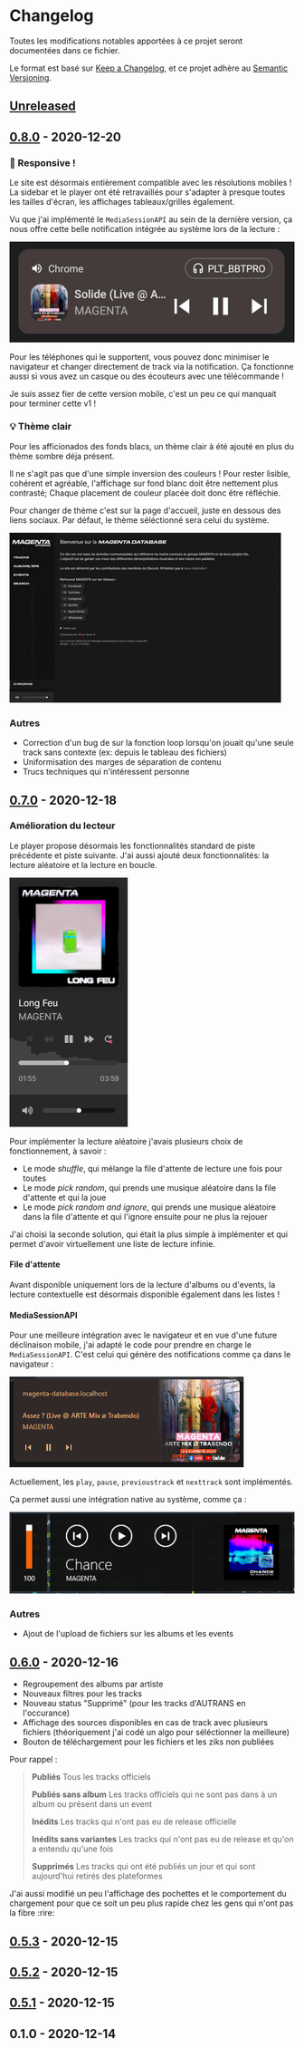 # Changelog

Toutes les modifications notables apportées à ce projet seront documentées dans ce fichier.

Le format est basé sur [Keep a Changelog](https://keepachangelog.com/fr/1.0.0/),
et ce projet adhère au [Semantic Versioning](https://semver.org/spec/v2.0.0.html).

## [Unreleased]

## [0.8.0] - 2020-12-20

### 📱 Responsive !

Le site est désormais entièrement compatible avec les résolutions mobiles ! La sidebar et le player ont été retravaillés pour s'adapter à presque toutes les tailles d'écran, les affichages tableaux/grilles également.

Vu que j'ai implémenté le `MediaSessionAPI` au sein de la dernière version, ça nous offre cette belle notification intégrée au système lors de la lecture :

![Notification MediaSessionAPI Mobile](./.github/mediasession-api-mobile.jpg)

Pour les téléphones qui le supportent, vous pouvez donc minimiser le navigateur et changer directement de track via la notification. Ça fonctionne aussi si vous avez un casque ou des écouteurs avec une télécommande !

Je suis assez fier de cette version mobile, c'est un peu ce qui manquait pour terminer cette v1 !

### 💡 Thème clair

Pour les afficionados des fonds blacs, un thème clair à été ajouté en plus du thème sombre déja présent.

Il ne s'agit pas que d'une simple inversion des couleurs ! Pour rester lisible, cohérent et agréable, l'affichage sur fond blanc doit être nettement plus contrasté; Chaque placement de couleur placée doit donc être réfléchie.

Pour changer de thème c'est sur la page d'accueil, juste en dessous des liens sociaux. Par défaut, le thème séléctionné sera celui du système.

![Thème clair/sombre demo](./.github/light-dark.gif)

### Autres

* Correction d'un bug de sur la fonction loop lorsqu'on jouait qu'une seule track sans contexte (ex: depuis le tableau des fichiers)
* Uniformisation des marges de séparation de contenu
* Trucs techniques qui n'intéressent personne

## [0.7.0] - 2020-12-18

### Amélioration du lecteur

Le player propose désormais les fonctionnalités standard de piste précédente et piste suivante. J'ai aussi ajouté deux fonctionnalités: la lecture aléatoire et la lecture en boucle.

![Player](./.github/player.gif)

Pour implémenter la lecture aléatoire j'avais plusieurs choix de fonctionnement, à savoir :

* Le mode *shuffle*, qui mélange la file d'attente de lecture une fois pour toutes
* Le mode *pick random*, qui prends une musique aléatoire dans la file d'attente et qui la joue
* Le mode *pick random and ignore*, qui prends une musique aléatoire dans la file d'attente et qui l'ignore ensuite pour ne plus la rejouer

J'ai choisi la seconde solution, qui était la plus simple à implémenter et qui permet d'avoir virtuellement une liste de lecture infinie.

#### File d'attente

Avant disponible uniquement lors de la lecture d'albums ou d'events, la lecture contextuelle est désormais disponible également dans les listes !

#### MediaSessionAPI

Pour une meilleure intégration avec le navigateur et en vue d'une future déclinaison mobile, j'ai adapté le code pour prendre en charge le `MediaSessionAPI`. C'est celui qui génère des notifications comme ça dans le navigateur :

![Notification MediaSessionAPI](./.github/mediasession-api.png)

Actuellement, les `play`, `pause`, `previoustrack` et `nexttrack` sont implémentés.

Ça permet aussi une intégration native au système, comme ça :

![Notification MediaSessionAPI Windows](./.github/mediasession-api-windows.png)

### Autres

* Ajout de l'upload de fichiers sur les albums et les events

## [0.6.0] - 2020-12-16

* Regroupement des albums par artiste
* Nouveaux filtres pour les tracks
* Nouveau status "Supprimé" (pour les tracks d'AUTRANS en l'occurance)
* Affichage des sources disponibles en cas de track avec plusieurs fichiers (théoriquement j'ai codé un algo pour séléctionner la meilleure)
* Bouton de téléchargement pour les fichiers et les ziks non publiées

Pour rappel :

> **Publiés**
> Tous les tracks officiels
>
> **Publiés sans album**
> Les tracks officiels qui ne sont pas dans à un album ou présent dans un event
>
> **Inédits**
> Les tracks qui n'ont pas eu de release officielle
>
> **Inédits sans variantes**
> Les tracks qui n'ont pas eu de release et qu'on a entendu qu'une fois
>
> **Supprimés**
> Les tracks qui ont été publiés un jour et qui sont aujourd'hui retirés des plateformes

J'ai aussi modifié un peu l'affichage des pochettes et le comportement du chargement pour que ce soit un peu plus rapide chez les gens qui n'ont pas la fibre :rire:

## [0.5.3] - 2020-12-15

## [0.5.2] - 2020-12-15

## [0.5.1] - 2020-12-15

## 0.1.0 - 2020-12-14

[unreleased]: https://github.com/mgkprod/magenta-database/compare/0.8.0...HEAD

[0.8.0]: https://github.com/mgkprod/magenta-database/compare/0.7.0...0.8.0

[0.7.0]: https://github.com/mgkprod/magenta-database/compare/0.6.0...0.7.0

[0.6.0]: https://github.com/mgkprod/magenta-database/compare/0.5.3...0.6.0

[0.5.3]: https://github.com/mgkprod/magenta-database/compare/0.5.2...0.5.3

[0.5.2]: https://github.com/mgkprod/magenta-database/compare/0.5.1...0.5.2

[0.5.1]: https://github.com/mgkprod/magenta-database/compare/0.5.0...0.5.1

[0.5.0]: https://github.com/mgkprod/magenta-database/compare/0.1.0...0.5.0
